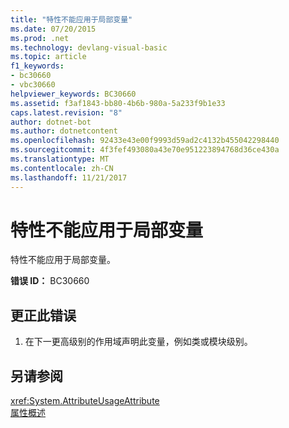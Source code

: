 ```yaml
---
title: "特性不能应用于局部变量"
ms.date: 07/20/2015
ms.prod: .net
ms.technology: devlang-visual-basic
ms.topic: article
f1_keywords:
- bc30660
- vbc30660
helpviewer_keywords: BC30660
ms.assetid: f3af1843-bb80-4b6b-980a-5a233f9b1e33
caps.latest.revision: "8"
author: dotnet-bot
ms.author: dotnetcontent
ms.openlocfilehash: 92433e43e00f9993d59ad2c4132b455042298440
ms.sourcegitcommit: 4f3fef493080a43e70e951223894768d36ce430a
ms.translationtype: MT
ms.contentlocale: zh-CN
ms.lasthandoff: 11/21/2017
---
```

# <a name="attributes-cannot-be-applied-to-local-variables"></a>特性不能应用于局部变量
特性不能应用于局部变量。  
  
 **错误 ID：** BC30660  
  
## <a name="to-correct-this-error"></a>更正此错误  
  
1.  在下一更高级别的作用域声明此变量，例如类或模块级别。  
  
## <a name="see-also"></a>另请参阅  
 <xref:System.AttributeUsageAttribute>  
 [属性概述](~/docs/visual-basic/programming-guide/concepts/attributes/index.md)
